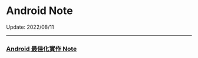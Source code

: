 # Android Note

Update: 2022/08/11

--- 

### [Android 最佳化實作 Note](https://github.com/cwt100/Study-Notes/blob/main/Notes/Android-Notes/Android-%E6%9C%80%E4%BD%B3%E5%8C%96%E5%AF%A6%E4%BD%9C-Note.md)